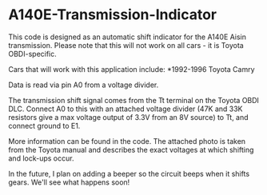 # A140E-Transmission-Indicator
This code is designed as an automatic shift indicator for the A140E Aisin transmission. Please note that this will not work on all cars - it is Toyota OBDI-specific.

Cars that will work with this application include:
*1992-1996 Toyota Camry

Data is read via pin A0 from a voltage divider. 

The transmission shift signal comes from the Tt terminal on the Toyota OBDI DLC. Connect A0 to this with an attached voltage divider (47K and 33K resistors give a max voltage output of 3.3V from an 8V source) to Tt, and connect ground to E1.

More information can be found in the code. The attached photo is taken from the Toyota manual and describes the exact voltages at which shifting and lock-ups occur.

In the future, I plan on adding a beeper so the circuit beeps when it shifts gears. We'll see what happens soon!

